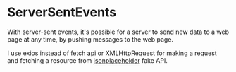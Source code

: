 # ServerSentEvents
With server-sent events, it's possible for a server to send new data to a web page at any time, by pushing messages to the web page. 

I use exios instead of fetch api or XMLHttpRequest for making a request and fetching a resource from [jsonplaceholder](https://jsonplaceholder.typicode.com/) fake API.
